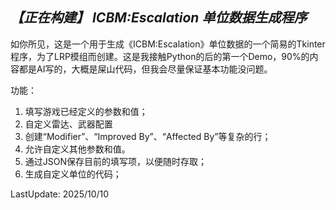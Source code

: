 ***【正在构建】 ICBM:Escalation 单位数据生成程序***
-----
  如你所见，这是一个用于生成《ICBM:Escalation》单位数据的一个简易的Tkinter程序，为了LRP模组而创建。这是我接触Python的后的第一个Demo，90%的内容都是AI写的，大概是屎山代码，但我会尽量保证基本功能没问题。
  
功能：
1. 填写游戏已经定义的参数和值；
2. 自定义雷达、武器配置
3. 创建“Modifier”、“Improved By”、“Affected By”等复杂的行；
4. 允许自定义其他参数和值。
5. 通过JSON保存目前的填写项，以便随时存取；
6. 生成自定义单位的代码；

LastUpdate: 2025/10/10
